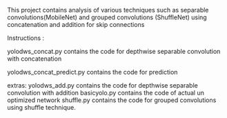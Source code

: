 This project contains analysis of various techniques such as separable convolutions(MobileNet) and grouped convolutions (ShuffleNet) using concatenation and addition for skip connections




Instructions :

yolodws_concat.py contains the code for depthwise separable convolution with concatenation

yolodws_concat_predict.py contains the code for prediction




extras:
yolodws_add.py contains the code for depthwise separable convolution with addition
basicyolo.py contains the code of actual un optimized network
shuffle.py contains the code for grouped convolutions using shuffle technique.
